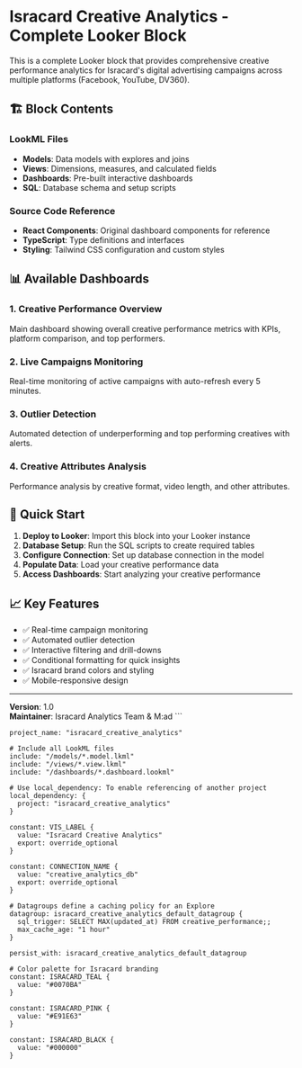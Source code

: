 # Isracard Creative Analytics - Complete Looker Block

This is a complete Looker block that provides comprehensive creative performance analytics for Isracard's digital advertising campaigns across multiple platforms (Facebook, YouTube, DV360).

## 🏗️ Block Contents

### LookML Files
- **Models**: Data models with explores and joins
- **Views**: Dimensions, measures, and calculated fields
- **Dashboards**: Pre-built interactive dashboards
- **SQL**: Database schema and setup scripts

### Source Code Reference
- **React Components**: Original dashboard components for reference
- **TypeScript**: Type definitions and interfaces
- **Styling**: Tailwind CSS configuration and custom styles

## 📊 Available Dashboards

### 1. Creative Performance Overview
Main dashboard showing overall creative performance metrics with KPIs, platform comparison, and top performers.

### 2. Live Campaigns Monitoring  
Real-time monitoring of active campaigns with auto-refresh every 5 minutes.

### 3. Outlier Detection
Automated detection of underperforming and top performing creatives with alerts.

### 4. Creative Attributes Analysis
Performance analysis by creative format, video length, and other attributes.

## 🚀 Quick Start

1. **Deploy to Looker**: Import this block into your Looker instance
2. **Database Setup**: Run the SQL scripts to create required tables
3. **Configure Connection**: Set up database connection in the model
4. **Populate Data**: Load your creative performance data
5. **Access Dashboards**: Start analyzing your creative performance

## 📈 Key Features

- ✅ Real-time campaign monitoring
- ✅ Automated outlier detection  
- ✅ Interactive filtering and drill-downs
- ✅ Conditional formatting for quick insights
- ✅ Isracard brand colors and styling
- ✅ Mobile-responsive design

---

**Version**: 1.0  
**Maintainer**: Isracard Analytics Team & M:ad
\`\`\`

```lkml file="manifest.lkml"
project_name: "isracard_creative_analytics"

# Include all LookML files
include: "/models/*.model.lkml"
include: "/views/*.view.lkml" 
include: "/dashboards/*.dashboard.lookml"

# Use local_dependency: To enable referencing of another project
local_dependency: {
  project: "isracard_creative_analytics"
}

constant: VIS_LABEL {
  value: "Isracard Creative Analytics"
  export: override_optional
}

constant: CONNECTION_NAME {
  value: "creative_analytics_db"
  export: override_optional
}

# Datagroups define a caching policy for an Explore
datagroup: isracard_creative_analytics_default_datagroup {
  sql_trigger: SELECT MAX(updated_at) FROM creative_performance;;
  max_cache_age: "1 hour"
}

persist_with: isracard_creative_analytics_default_datagroup

# Color palette for Isracard branding
constant: ISRACARD_TEAL {
  value: "#0070BA"
}

constant: ISRACARD_PINK {
  value: "#E91E63"
}

constant: ISRACARD_BLACK {
  value: "#000000"
}
